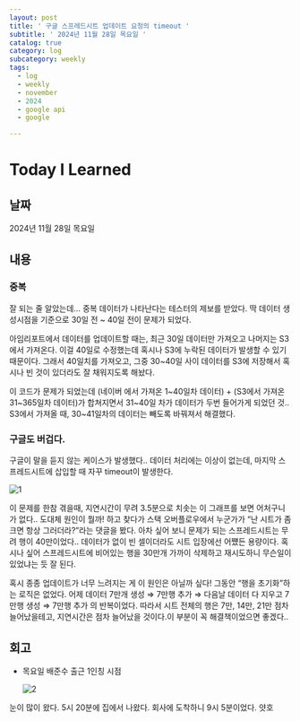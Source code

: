 ```yaml
---
layout: post
title: ' 구글 스프레드시트 업데이트 요청의 timeout '
subtitle: ' 2024년 11월 28일 목요일 '
catalog: true
category: log
subcategory: weekly
tags:
  - log
  - weekly
  - november
  - 2024
  - google api
  - google

---
```


# Today I Learned

## 날짜

2024년 11월 28일 목요일

## 내용

### 중복

잘 되는 줄 알았는데… 중복 데이터가 나타난다는 테스터의 제보를 받았다. 딱 데이터 생성시점을 기준으로 30일 전 ~ 40일 전이 문제가 되었다. 

 아임리포트에서 데이터를 업데이트할 때는, 최근 30일 데이터만 가져오고 나머지는 S3에서 가져온다. 이걸 40일로 수정했는데 혹시나 S3에 누락된 데이터가 발생할 수 있기 때문이다. 그래서 40일치를 가져오고, 그중 30~40일 사이 데이터를 S3에 저장해서 혹시나 빈 것이 있더라도 잘 채워지도록 해놨다.

 이 코드가 문제가 되었는데 (네이버 에서 가져온 1~40일차 데이터) + (S3에서 가져온 31~365일차 데이터)가 합쳐지면서 31~40일 차가 데이터가 두번 들어가게 되었던 것.. S3에서 가져올 때, 30~41일차의 데이터는 빼도록 바꿔져서 해결했다.

### 구글도 버겁다.

구글이 말을 듣지 않는 케이스가 발생했다.. 데이터 처리에는 이상이 없는데, 마지막 스프레드시트에 삽입할 때 자꾸 timeout이 발생한다.

![1](https://cdn.jsdelivr.net/gh/junsoopooh/junsoopooh.github.io/img/log/2024/log241128/1.webp)

 이 문제를 한참 겪을때, 지연시간이 무려 3.5분으로 치솟는 이 그래프를 보면 어처구니가 없다.. 도대체 원인이 뭘까! 하고 찾다가 스택 오버플로우에서 누군가가 “난 시트가 좀 크면 항상 그러더라?”라는 댓글을 봤다. 아차 싶어 보니 문제가 되는 스프레드시트는 무려 행이 40만이었다.. 데이터가 없이 빈 셀이더라도 시트 입장에선 어쩄든 용량이다. 혹시나 싶어 스프레드시트에 비어있는 행을 30만개 가까이 삭제하고 재시도하니 무슨일이 있었냐는 듯 잘 된다.

 혹시 종종 업데이트가 너무 느려지는 게 이 원인은 아닐까 싶다! 그동안 “행을 초기화”하는 로직은 없었다. 어제 데이터 7만개 생성 ⇒ 7만행 추가 ⇒ 다음날 데이터 다 지우고 7만행 생성 ⇒ 7만행 추가 의 반복이었다. 따라서 시트 전체의 행은 7만, 14만, 21만 점차 늘어났을테고, 지연시간은 점차 늘어났을 것이다.이 부분이 꼭 해결책이었으면 좋겠다..

## 회고

- 목요일 배준수 출근 1인칭 시점
    
    ![2](https://cdn.jsdelivr.net/gh/junsoopooh/junsoopooh.github.io/img/log/2024/log241128/2.webp)
    

눈이 많이 왔다. 5시 20분에 집에서 나왔다. 회사에 도착하니 9시 5분이었다. 얏호